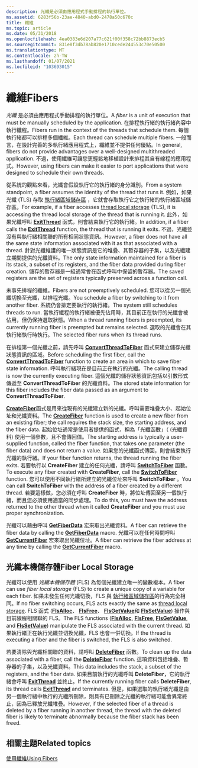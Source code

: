 ```yaml
---
description: 光纖是必須由應用程式手動排程的執行單位。
ms.assetid: 6283f56b-23ae-4840-abd0-2478a50c670c
title: 纖維
ms.topic: article
ms.date: 05/31/2018
ms.openlocfilehash: 4ea0383e6d207a77c621f00f358c72bb8873ecb5
ms.sourcegitcommit: 831e8f3db78ab820e1710cede244553c70e50500
ms.translationtype: MT
ms.contentlocale: zh-TW
ms.lasthandoff: 01/07/2021
ms.locfileid: "103693015"
---
```

# <a name="fibers"></a><span data-ttu-id="85c2a-103">纖維</span><span class="sxs-lookup"><span data-stu-id="85c2a-103">Fibers</span></span>

<span data-ttu-id="85c2a-104">*光纖* 是必須由應用程式手動排程的執行單位。</span><span class="sxs-lookup"><span data-stu-id="85c2a-104">A *fiber* is a unit of execution that must be manually scheduled by the application.</span></span> <span data-ttu-id="85c2a-105">在排程執行緒的執行緒內容中執行纖程。</span><span class="sxs-lookup"><span data-stu-id="85c2a-105">Fibers run in the context of the threads that schedule them.</span></span> <span data-ttu-id="85c2a-106">每個執行緒都可以排程多個纖維。</span><span class="sxs-lookup"><span data-stu-id="85c2a-106">Each thread can schedule multiple fibers.</span></span> <span data-ttu-id="85c2a-107">一般而言，在設計完善的多執行緒應用程式上，纖維並不提供任何優點。</span><span class="sxs-lookup"><span data-stu-id="85c2a-107">In general, fibers do not provide advantages over a well-designed multithreaded application.</span></span> <span data-ttu-id="85c2a-108">不過，使用纖維可讓您更輕鬆地移植設計來排程其自有線程的應用程式。</span><span class="sxs-lookup"><span data-stu-id="85c2a-108">However, using fibers can make it easier to port applications that were designed to schedule their own threads.</span></span>

<span data-ttu-id="85c2a-109">從系統的觀點來看，光纖會假設執行它的執行緒的身分識別。</span><span class="sxs-lookup"><span data-stu-id="85c2a-109">From a system standpoint, a fiber assumes the identity of the thread that runs it.</span></span> <span data-ttu-id="85c2a-110">例如，如果光纖 (TLS) 存取 [執行緒區域儲存區](thread-local-storage.md) ，它就會存取執行它之執行緒的執行緒區域儲存區。</span><span class="sxs-lookup"><span data-stu-id="85c2a-110">For example, if a fiber accesses [thread local storage](thread-local-storage.md) (TLS), it is accessing the thread local storage of the thread that is running it.</span></span> <span data-ttu-id="85c2a-111">此外，如果光纖呼叫 [**ExitThread**](/windows/win32/api/processthreadsapi/nf-processthreadsapi-exitthread) 函式，則會結束執行它的執行緒。</span><span class="sxs-lookup"><span data-stu-id="85c2a-111">In addition, if a fiber calls the [**ExitThread**](/windows/win32/api/processthreadsapi/nf-processthreadsapi-exitthread) function, the thread that is running it exits.</span></span> <span data-ttu-id="85c2a-112">不過，光纖並沒有與執行緒相關聯的所有相同狀態資訊。</span><span class="sxs-lookup"><span data-stu-id="85c2a-112">However, a fiber does not have all the same state information associated with it as that associated with a thread.</span></span> <span data-ttu-id="85c2a-113">針對光纖維護的唯一狀態資訊是它的堆疊、其暫存器的子集，以及光纖建立期間提供的光纖資料。</span><span class="sxs-lookup"><span data-stu-id="85c2a-113">The only state information maintained for a fiber is its stack, a subset of its registers, and the fiber data provided during fiber creation.</span></span> <span data-ttu-id="85c2a-114">儲存的暫存器是一組通常會在函式呼叫中保留的暫存器。</span><span class="sxs-lookup"><span data-stu-id="85c2a-114">The saved registers are the set of registers typically preserved across a function call.</span></span>

<span data-ttu-id="85c2a-115">未事先排程的纖維。</span><span class="sxs-lookup"><span data-stu-id="85c2a-115">Fibers are not preemptively scheduled.</span></span> <span data-ttu-id="85c2a-116">您可以從另一個光纖切換至光纖，以排程光纖。</span><span class="sxs-lookup"><span data-stu-id="85c2a-116">You schedule a fiber by switching to it from another fiber.</span></span> <span data-ttu-id="85c2a-117">系統仍會排定要執行的執行緒。</span><span class="sxs-lookup"><span data-stu-id="85c2a-117">The system still schedules threads to run.</span></span> <span data-ttu-id="85c2a-118">當執行纖程的執行緒被優先佔用時，其目前正在執行的光纖會被佔用，但仍保持選取狀態。</span><span class="sxs-lookup"><span data-stu-id="85c2a-118">When a thread running fibers is preempted, its currently running fiber is preempted but remains selected.</span></span> <span data-ttu-id="85c2a-119">選取的光纖會在其執行緒執行時執行。</span><span class="sxs-lookup"><span data-stu-id="85c2a-119">The selected fiber runs when its thread runs.</span></span>

<span data-ttu-id="85c2a-120">在排程第一個光纖之前，請先呼叫 [**ConvertThreadToFiber**](/windows/desktop/api/WinBase/nf-winbase-convertthreadtofiber) 函式來建立儲存光纖狀態資訊的區域。</span><span class="sxs-lookup"><span data-stu-id="85c2a-120">Before scheduling the first fiber, call the [**ConvertThreadToFiber**](/windows/desktop/api/WinBase/nf-winbase-convertthreadtofiber) function to create an area in which to save fiber state information.</span></span> <span data-ttu-id="85c2a-121">呼叫執行緒現在是目前正在執行的光纖。</span><span class="sxs-lookup"><span data-stu-id="85c2a-121">The calling thread is now the currently executing fiber.</span></span> <span data-ttu-id="85c2a-122">這個光纖的儲存狀態資訊包括以引數形式傳遞至 **ConvertThreadToFiber** 的光纖資料。</span><span class="sxs-lookup"><span data-stu-id="85c2a-122">The stored state information for this fiber includes the fiber data passed as an argument to **ConvertThreadToFiber**.</span></span>

<span data-ttu-id="85c2a-123">[**CreateFiber**](/windows/desktop/api/WinBase/nf-winbase-createfiber)函式是用來從現有的光纖建立新的光纖。呼叫需要堆疊大小、起始位址和光纖資料。</span><span class="sxs-lookup"><span data-stu-id="85c2a-123">The [**CreateFiber**](/windows/desktop/api/WinBase/nf-winbase-createfiber) function is used to create a new fiber from an existing fiber; the call requires the stack size, the starting address, and the fiber data.</span></span> <span data-ttu-id="85c2a-124">起始位址通常是使用者提供的函式，稱為「光纖函數」（ (光纖資料) 使用一個參數，且不會傳回值。</span><span class="sxs-lookup"><span data-stu-id="85c2a-124">The starting address is typically a user-supplied function, called the fiber function, that takes one parameter (the fiber data) and does not return a value.</span></span> <span data-ttu-id="85c2a-125">如果您的光纖函式傳回，則會結束執行光纖的執行緒。</span><span class="sxs-lookup"><span data-stu-id="85c2a-125">If your fiber function returns, the thread running the fiber exits.</span></span> <span data-ttu-id="85c2a-126">若要執行以 **CreateFiber** 建立的任何光纖，請呼叫 [**SwitchToFiber**](/windows/desktop/api/WinBase/nf-winbase-switchtofiber) 函數。</span><span class="sxs-lookup"><span data-stu-id="85c2a-126">To execute any fiber created with **CreateFiber**, call the [**SwitchToFiber**](/windows/desktop/api/WinBase/nf-winbase-switchtofiber) function.</span></span> <span data-ttu-id="85c2a-127">您可以使用不同執行緒所建立的光纖位址來呼叫 **SwitchToFiber** 。</span><span class="sxs-lookup"><span data-stu-id="85c2a-127">You can call **SwitchToFiber** with the address of a fiber created by a different thread.</span></span> <span data-ttu-id="85c2a-128">若要這樣做，您必須在呼叫 **CreateFiber** 時，將位址傳回至另一個執行緒，而且您必須使用適當的同步處理。</span><span class="sxs-lookup"><span data-stu-id="85c2a-128">To do this, you must have the address returned to the other thread when it called **CreateFiber** and you must use proper synchronization.</span></span>

<span data-ttu-id="85c2a-129">光纖可以藉由呼叫 [**GetFiberData**](/windows/win32/api/winnt/nf-winnt-getfiberdata) 宏來取出光纖資料。</span><span class="sxs-lookup"><span data-stu-id="85c2a-129">A fiber can retrieve the fiber data by calling the [**GetFiberData**](/windows/win32/api/winnt/nf-winnt-getfiberdata) macro.</span></span> <span data-ttu-id="85c2a-130">光纖可以在任何時間呼叫 [**GetCurrentFiber**](/windows/win32/api/winnt/nf-winnt-getcurrentfiber) 宏來取出光纖位址。</span><span class="sxs-lookup"><span data-stu-id="85c2a-130">A fiber can retrieve the fiber address at any time by calling the [**GetCurrentFiber**](/windows/win32/api/winnt/nf-winnt-getcurrentfiber) macro.</span></span>

## <a name="fiber-local-storage"></a><span data-ttu-id="85c2a-131">光纖本機儲存體</span><span class="sxs-lookup"><span data-stu-id="85c2a-131">Fiber Local Storage</span></span>

<span data-ttu-id="85c2a-132">光纖可以使用 *光纖本機儲存體* (FLS) 為每個光纖建立唯一的變數複本。</span><span class="sxs-lookup"><span data-stu-id="85c2a-132">A fiber can use *fiber local storage* (FLS) to create a unique copy of a variable for each fiber.</span></span> <span data-ttu-id="85c2a-133">如果未發生任何光纖切換，FLS 與 [執行緒區域儲存區](thread-local-storage.md)的行為完全相同。</span><span class="sxs-lookup"><span data-stu-id="85c2a-133">If no fiber switching occurs, FLS acts exactly the same as [thread local storage](thread-local-storage.md).</span></span> <span data-ttu-id="85c2a-134">FLS 函式 ([**FlsAlloc**](/windows/win32/api/fibersapi/nf-fibersapi-flsalloc)、 [**FlsFree**](/windows/win32/api/fibersapi/nf-fibersapi-flsfree)、 [**FlsGetValue**](/windows/win32/api/fibersapi/nf-fibersapi-flsgetvalue)和 [**FlsSetValue**](/windows/win32/api/fibersapi/nf-fibersapi-flssetvalue)) 操作與目前線程相關聯的 FLS。</span><span class="sxs-lookup"><span data-stu-id="85c2a-134">The FLS functions ([**FlsAlloc**](/windows/win32/api/fibersapi/nf-fibersapi-flsalloc), [**FlsFree**](/windows/win32/api/fibersapi/nf-fibersapi-flsfree), [**FlsGetValue**](/windows/win32/api/fibersapi/nf-fibersapi-flsgetvalue), and [**FlsSetValue**](/windows/win32/api/fibersapi/nf-fibersapi-flssetvalue)) manipulate the FLS associated with the current thread.</span></span> <span data-ttu-id="85c2a-135">如果執行緒正在執行光纖並切換光纖，FLS 也會一併切換。</span><span class="sxs-lookup"><span data-stu-id="85c2a-135">If the thread is executing a fiber and the fiber is switched, the FLS is also switched.</span></span>

<span data-ttu-id="85c2a-136">若要清除與光纖相關聯的資料，請呼叫 [**DeleteFiber**](/windows/desktop/api/WinBase/nf-winbase-deletefiber) 函數。</span><span class="sxs-lookup"><span data-stu-id="85c2a-136">To clean up the data associated with a fiber, call the [**DeleteFiber**](/windows/desktop/api/WinBase/nf-winbase-deletefiber) function.</span></span> <span data-ttu-id="85c2a-137">這項資料包括堆疊、暫存器的子集，以及光纖資料。</span><span class="sxs-lookup"><span data-stu-id="85c2a-137">This data includes the stack, a subset of the registers, and the fiber data.</span></span> <span data-ttu-id="85c2a-138">如果目前執行的光纖呼叫 **DeleteFiber**，它的執行緒會呼叫 [**ExitThread**](/windows/win32/api/processthreadsapi/nf-processthreadsapi-exitthread) 並終止。</span><span class="sxs-lookup"><span data-stu-id="85c2a-138">If the currently running fiber calls **DeleteFiber**, its thread calls [**ExitThread**](/windows/win32/api/processthreadsapi/nf-processthreadsapi-exitthread) and terminates.</span></span> <span data-ttu-id="85c2a-139">但是，如果選取的執行緒光纖是由另一個執行緒中執行的光纖所刪除，則具有已刪除之光纖的執行緒可能會異常終止，因為已釋放光纖堆疊。</span><span class="sxs-lookup"><span data-stu-id="85c2a-139">However, if the selected fiber of a thread is deleted by a fiber running in another thread, the thread with the deleted fiber is likely to terminate abnormally because the fiber stack has been freed.</span></span>

## <a name="related-topics"></a><span data-ttu-id="85c2a-140">相關主題</span><span class="sxs-lookup"><span data-stu-id="85c2a-140">Related topics</span></span>

<dl> <dt>

[<span data-ttu-id="85c2a-141">使用纖維</span><span class="sxs-lookup"><span data-stu-id="85c2a-141">Using Fibers</span></span>](using-fibers.md)
</dt> </dl>

 

 
